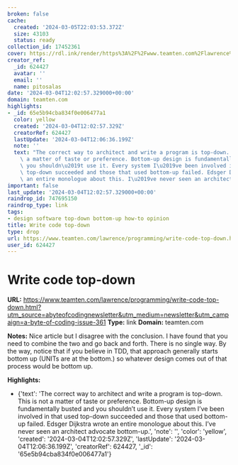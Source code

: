 ```yaml
---
broken: false
cache:
  created: '2024-03-05T22:03:53.372Z'
  size: 43103
  status: ready
collection_id: 17452361
cover: https://rdl.ink/render/https%3A%2F%2Fwww.teamten.com%2Flawrence%2Fprogramming%2Fwrite-code-top-down.html%3Futm_source%3Dabyteofcodingnewsletter%26utm_medium%3Dnewsletter%26utm_campaign%3Da-byte-of-coding-issue-361
creator_ref:
  _id: 624427
  avatar: ''
  email: ''
  name: pitosalas
date: '2024-03-04T12:02:57.329000+00:00'
domain: teamten.com
highlights:
- _id: 65e5b94cba834f0e006477a1
  color: yellow
  created: '2024-03-04T12:02:57.329Z'
  creatorRef: 624427
  lastUpdate: '2024-03-04T12:06:36.199Z'
  note: ''
  text: "The correct way to architect and write a program is top-down. This is not\
    \ a matter of taste or preference. Bottom-up design is fundamentally busted and\
    \ you shouldn\u2019t use it. Every system I\u2019ve been involved in that used\
    \ top-down succeeded and those that used bottom-up failed. Edsger Dijkstra wrote\
    \ an entire monologue about this. I\u2019ve never seen an architect advocate bottom-up."
important: false
last_update: '2024-03-04T12:02:57.329000+00:00'
raindrop_id: 747695150
raindrop_type: link
tags:
- design software top-down bottom-up how-to opinion
title: Write code top-down
type: drop
url: https://www.teamten.com/lawrence/programming/write-code-top-down.html?utm_source=abyteofcodingnewsletter&utm_medium=newsletter&utm_campaign=a-byte-of-coding-issue-361
user_id: 624427
---
```


# Write code top-down

**URL:** https://www.teamten.com/lawrence/programming/write-code-top-down.html?utm_source=abyteofcodingnewsletter&utm_medium=newsletter&utm_campaign=a-byte-of-coding-issue-361
**Type:** link
**Domain:** teamten.com

**Notes:**
Nice article but I disagree with the conclusion. I have found that you need to combine the two and go back and forth. There is no single way. By the way, notice that if you believe in TDD, that approach generally starts bottom up (UNITs are at the bottom.) so whatever design comes out of that process would be bottom up.

**Highlights:**
- {'text': 'The correct way to architect and write a program is top-down. This is not a matter of taste or preference. Bottom-up design is fundamentally busted and you shouldn’t use it. Every system I’ve been involved in that used top-down succeeded and those that used bottom-up failed. Edsger Dijkstra wrote an entire monologue about this. I’ve never seen an architect advocate bottom-up.', 'note': '', 'color': 'yellow', 'created': '2024-03-04T12:02:57.329Z', 'lastUpdate': '2024-03-04T12:06:36.199Z', 'creatorRef': 624427, '_id': '65e5b94cba834f0e006477a1'}
